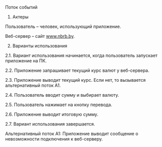 Поток событий 
1.	Актеры

Пользователь – человек, использующий приложение.

Веб-сервер – сайт www.nbrb.by.

2.	Варианты использования

 2.1.	Вариант использования начинается, когда пользователь запускает приложение на ПК.
 
 2.2.	Приложение запрашивает текущий курс валют у веб-сервера.
 
 2.3.	Приложение выводит текущий курс. Если нет, то вызывается альтернативный поток А1.
 
 2.4.	Пользователь вводит сумму и выбирает валюту.
 
 2.5.	Пользователь нажимает на кнопку перевода.
 
 2.6.	Приложение выводит итоговую сумму. 
 
 2.7.	Вариант использования завершается.

Альтернативный поток А1: Приложение выводит сообщение о невозможности подключения к веб-серверу.
